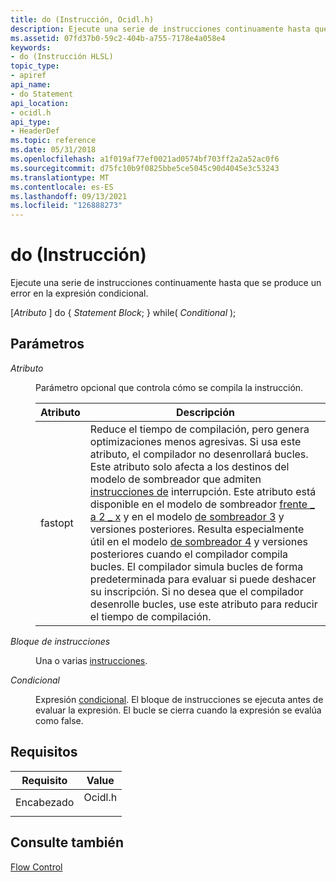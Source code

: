 ```yaml
---
title: do (Instrucción, Ocidl.h)
description: Ejecute una serie de instrucciones continuamente hasta que se produce un error en la expresión condicional.
ms.assetid: 07fd37b0-59c2-404b-a755-7178e4a058e4
keywords:
- do (Instrucción HLSL)
topic_type:
- apiref
api_name:
- do Statement
api_location:
- ocidl.h
api_type:
- HeaderDef
ms.topic: reference
ms.date: 05/31/2018
ms.openlocfilehash: a1f019af77ef0021ad0574bf703ff2a2a52ac0f6
ms.sourcegitcommit: d75fc10b9f0825bbe5ce5045c90d4045e3c53243
ms.translationtype: MT
ms.contentlocale: es-ES
ms.lasthandoff: 09/13/2021
ms.locfileid: "126888273"
---
```

# <a name="do-statement"></a>do (Instrucción)

Ejecute una serie de instrucciones continuamente hasta que se produce un error en la expresión condicional.

\[*Atributo* \] do { *Statement Block*; } while( *Conditional* );



 

## <a name="parameters"></a>Parámetros

<dl> <dt>

<span id="Attribute"></span><span id="attribute"></span><span id="ATTRIBUTE"></span>*Atributo*
</dt> <dd>

Parámetro opcional que controla cómo se compila la instrucción.



| Atributo | Descripción                                                                                                                                                                                                                                                                                                                                                                                                                                                                                                                                                                                                                                                                                                                       |
|-----------|-----------------------------------------------------------------------------------------------------------------------------------------------------------------------------------------------------------------------------------------------------------------------------------------------------------------------------------------------------------------------------------------------------------------------------------------------------------------------------------------------------------------------------------------------------------------------------------------------------------------------------------------------------------------------------------------------------------------------------------|
| fastopt   | Reduce el tiempo de compilación, pero genera optimizaciones menos agresivas. Si usa este atributo, el compilador no desenrollará bucles.<br/> Este atributo solo afecta a los destinos del modelo de sombreador que admiten [instrucciones de](dx-graphics-hlsl-break.md) interrupción. Este atributo está disponible en el modelo de sombreador [frente \_ a 2 \_ x](dx9-graphics-reference-asm-vs-2-x.md) y en el modelo [de sombreador 3](dx-graphics-hlsl-sm3.md) y versiones posteriores. Resulta especialmente útil en el modelo [de sombreador 4](dx-graphics-hlsl-sm4.md) y versiones posteriores cuando el compilador compila bucles. El compilador simula bucles de forma predeterminada para evaluar si puede deshacer su inscripción. Si no desea que el compilador desenrolle bucles, use este atributo para reducir el tiempo de compilación.<br/> |



 

</dd> <dt>

<span id="Statement_Block"></span><span id="statement_block"></span><span id="STATEMENT_BLOCK"></span>*Bloque de instrucciones*
</dt> <dd>

Una o varias [instrucciones](dx-graphics-hlsl-statement-blocks.md).

</dd> <dt>

<span id="Conditional"></span><span id="conditional"></span><span id="CONDITIONAL"></span>*Condicional*
</dt> <dd>

Expresión [condicional](dx-graphics-hlsl-expressions.md). El bloque de instrucciones se ejecuta antes de evaluar la expresión. El bucle se cierra cuando la expresión se evalúa como false.

</dd> </dl>

## <a name="requirements"></a>Requisitos



| Requisito | Value |
|-------------------|------------------------------------------------------------------------------------|
| Encabezado<br/> | <dl> <dt>Ocidl.h</dt> </dl> |



## <a name="see-also"></a>Consulte también

<dl> <dt>

[Flow Control](dx-graphics-hlsl-flow-control.md)
</dt> </dl>

 

 






